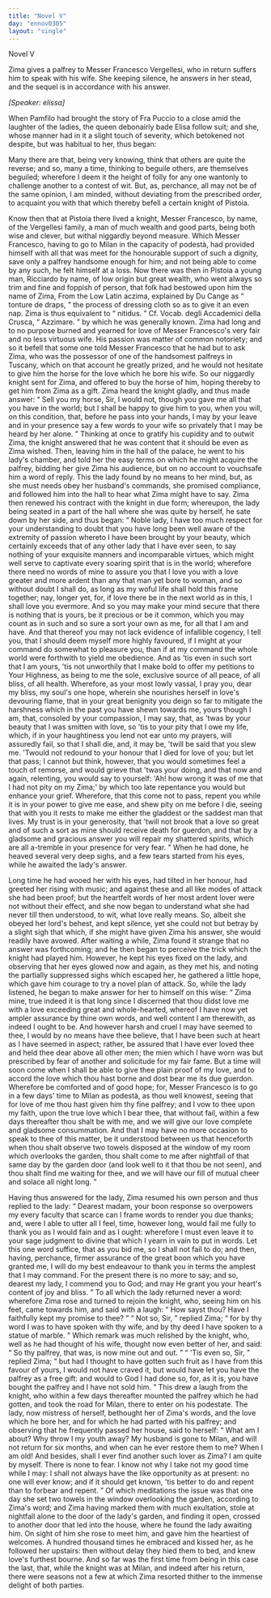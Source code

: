 ```yaml
---
title: "Novel V"
day: "ennov0305"
layout: "single"
---
```

<html>
 <head>
 </head>
 <body>
  <div id="nov0305" type="novella" who="elissa">
   <head>
    Novel V
   </head>
   <argument>
    <p>
     <milestone id="p03050001"/>
     <!--(i)-->
     Zima gives a palfrey to Messer Francesco Vergellesi,
 who in return suffers him to speak with his wife.
 She keeping silence, he answers in her stead, and
 the sequel is in accordance with his answer.
     <!--(/i)-->
    </p>
   </argument>
   <p>
    <i>
     [Speaker: elissa]
    </i>
   </p>
   <div3 type="commentary" who="author">
    <p>
     <milestone id="p03050002"/>
     <!--(sc)-->
     When
     <!--(/sc)-->
     Pamfilo had brought the story of Fra Puccio to a close
	amid the laughter of the ladies, the queen debonairly bade Elisa
	follow suit; and she, whose manner had in it a slight touch of
	severity, which betokened not despite, but was habitual to her, thus
	began:
    </p>
   </div3>
   <div3 type="commentary" who="elissa">
    <p>
     <milestone id="p03050003"/>
     Many there are that, being very knowing, think that others
	are quite the reverse; and so, many a time, thinking to beguile
	others, are themselves beguiled; wherefore I deem it the height of
	folly for any one wantonly to challenge another to a contest of
	wit. But, as, perchance, all may not be of the same opinion, I
	am minded, without deviating from the prescribed order, to acquaint
	you with that which thereby befell a certain knight of Pistoia.
    </p>
   </div3>
   <p>
    <milestone id="p03050004"/>
    Know then that at Pistoia there lived a knight, Messer Francesco,
 by name, of the Vergellesi family, a man of much wealth and good
 parts, being both wise and clever, but withal niggardly beyond
 measure. Which Messer Francesco, having to go to Milan in the
 capacity of podest&agrave;, had provided himself with all that was meet
 for the honourable support of such a dignity, save only a palfrey
 handsome enough for him; and not being able to come by any
 such, he felt himself at a loss.
    <milestone id="p03050005"/>
    Now there was then in Pistoia
 a young man, Ricciardo by name, of low origin but great wealth,
 who went always so trim and fine and foppish of person, that folk
    <pb n="204"/>
    had bestowed upon him the name of Zima,
    <note>
     From the Low Latin
 aczima, explained by Du Cange as
     <q direct="unspecified">
      tonture de
 draps,
     </q>
     the process of dressing cloth so as to give it an even nap. Zima
 is thus equivalent to
     <q direct="unspecified">
      nitidus.
     </q>
     Cf. Vocab. degli Accademici della
 Crusca,
     <q direct="unspecified">
      Azzimare.
     </q>
    </note>
    by which he was
 generally known. Zima had long and to no purpose burned and
 yearned for love of Messer Francesco's very fair and no less virtuous
 wife.
    <milestone id="p03050006"/>
    His passion was matter of common notoriety; and so it befell
 that some one told Messer Francesco that he had but to ask Zima,
 who was the possessor of one of the handsomest palfreys in Tuscany,
 which on that account he greatly prized, and he would not hesitate
 to give him the horse for the love which he bore his wife. So our
 niggardly knight sent for Zima, and offered to buy the horse of
 him, hoping thereby to get him from Zima as a gift.
    <milestone id="p03050007"/>
    Zima
 heard the knight gladly, and thus made answer:
    <q direct="unspecified">
     Sell you my
 horse, Sir, I would not, though you gave me all that you have in
 the world; but I shall be happy to give him to you, when you will,
 on this condition, that, before he pass into your hands, I may by your
 leave and in your presence say a few words to your wife so privately
 that I may be heard by her alone.
    </q>
    <milestone id="p03050008"/>
    Thinking at once to gratify
 his cupidity and to outwit Zima, the knight answered that he was
 content that it should be even as Zima wished. Then, leaving him
 in the hall of the palace, he went to his lady's chamber, and told her
 the easy terms on which he might acquire the palfrey, bidding her
 give Zima his audience, but on no account to vouchsafe him a word
 of reply.
    <milestone id="p03050009"/>
    This the lady found by no means to her mind, but, as
 she must needs obey her husband's commands, she promised compliance,
 and followed him into the hall to hear what Zima might
 have to say.
    <milestone id="p03050010"/>
    Zima then renewed his contract with the knight in due
 form; whereupon, the lady being seated in a part of the hall where
 she was quite by herself, he sate down by her side, and thus began:
    <q direct="unspecified">
     Noble lady, I have too much respect for your understanding
 to doubt that you have long been well aware of the extremity of
 passion whereto I have been brought by your beauty, which certainly
 exceeds that of any other lady that I have ever seen, to say nothing
 of your exquisite manners and incomparable virtues, which might
 well serve to captivate every soaring spirit that is in the world;
     <milestone id="p03050011"/>
     wherefore there need no words of mine to assure you that I love
     <pb n="205"/>
     you with a love greater and more ardent than any that man yet
 bore to woman, and so without doubt I shall do, as long as my
 woful life shall hold this frame together; nay, longer yet, for, if
 love there be in the next world as in this, I shall love you evermore.
 And so you may make your mind secure that there is nothing that
 is yours, be it precious or be it common, which you may count as
 in such and so sure a sort your own as me, for all that I am and have.
     <milestone id="p03050012"/>
     And that thereof you may not lack evidence of infallible cogency,
 I tell you, that I should deem myself more highly favoured, if I
 might at your command do somewhat to pleasure you, than if at
 my command the whole world were forthwith to yield me obedience.
     <milestone id="p03050013"/>
     And as 'tis even in such sort that I am yours, 'tis not unworthily
 that I make bold to offer my petitions to Your Highness, as being
 to me the sole, exclusive source of all peace, of all bliss, of all health.
 Wherefore, as your most lowly vassal, I pray you, dear my bliss,
 my soul's one hope, wherein she nourishes herself in love's devouring
 flame, that in your great benignity you deign so far to mitigate the
 harshness which in the past you have shewn towards me, yours though
 I am, that, consoled by your compassion, I may say, that, as 'twas
 by your beauty that I was smitten with love, so 'tis to your pity
 that I owe my life, which, if in your haughtiness you lend not ear
 unto my prayers, will assuredly fail, so that I shall die, and, it may
 be, 'twill be said that you slew me.
     <milestone id="p03050014"/>
     'Twould not redound to your
 honour that I died for love of you; but let that pass; I cannot but
 think, however, that you would sometimes feel a touch of remorse,
 and would grieve that 'twas your doing, and that now and again,
 relenting, you would say to yourself: 'Ah! how wrong it was of
 me that I had not pity on my Zima;' by which too late repentance
 you would but enhance your grief.
     <milestone id="p03050015"/>
     Wherefore, that this come not
 to pass, repent you while it is in your power to give me ease, and
 shew pity on me before I die, seeing that with you it rests to make
 me either the gladdest or the saddest man that lives. My trust is
 in your generosity, that 'twill not brook that a love so great and
 of such a sort as mine should receive death for guerdon, and that
 by a gladsome and gracious answer you will repair my shattered
 spirits, which are all a-tremble in your presence for very fear.
    </q>
    <milestone id="p03050016"/>
    When he had done, he heaved several very deep sighs, and a few
 tears started from his eyes, while he awaited the lady's answer.
   </p>
   <pb n="206"/>
   <p>
    <milestone id="p03050017"/>
    Long time he had wooed her with his eyes, had tilted in her
 honour, had greeted her rising with music; and against these and
 all like modes of attack she had been proof; but the heartfelt words
 of her most ardent lover were not without their effect, and she now
 began to understand what she had never till then understood, to wit,
 what love really means. So, albeit she obeyed her lord's behest, and
 kept silence, yet she could not but betray by a slight sigh that which,
 if she might have given Zima his answer, she would readily have
 avowed.
    <milestone id="p03050018"/>
    After waiting a while, Zima found it strange that no
 answer was forthcoming; and he then began to perceive the trick
 which the knight had played him. However, he kept his eyes fixed
 on the lady, and observing that her eyes glowed now and again, as
 they met his, and noting the partially suppressed sighs which escaped
 her, he gathered a little hope, which gave him courage to try a novel
 plan of attack. So, while the lady listened, he began to make answer
 for her to himself on this wise:
    <milestone id="p03050019"/>
    <q direct="unspecified">
     Zima mine, true indeed it is that
 long since I discerned that thou didst love me with a love exceeding
 great and whole-hearted, whereof I have now yet ampler assurance
 by thine own words, and well content I am therewith, as indeed
 I ought to be.
     <milestone id="p03050020"/>
     And however harsh and cruel I may have seemed
 to thee, I would by no means have thee believe, that I have been such
 at heart as I have seemed in aspect; rather, be assured that I have
 ever loved thee and held thee dear above all other men; the mien
 which I have worn was but prescribed by fear of another and
 solicitude for my fair fame.
     <milestone id="p03050021"/>
     But a time will soon come when I
 shall be able to give thee plain proof of my love, and to accord
 the love which thou hast borne and dost bear me its due guerdon.
 Wherefore be comforted and of good hope; for, Messer Francesco
 is to go in a few days' time to Milan as podest&agrave;, as thou well
 knowest, seeing that for love of me thou hast given him thy fine
 palfrey; and I vow to thee upon my faith, upon the true love
 which I bear thee, that without fail, within a few days thereafter
 thou shalt be with me, and we will give our love complete and
 gladsome consummation.
     <milestone id="p03050022"/>
     And that I may have no more occasion
 to speak to thee of this matter, be it understood between us that
 henceforth when thou shalt observe two towels disposed at the
 window of my room which overlooks the garden, thou shalt come
 to me after nightfall of that same day by the garden door (and look
     <pb n="207"/>
     well to it that thou be not seen), and thou shalt find me waiting
 for thee, and we will have our fill of mutual cheer and solace all
 night long.
    </q>
   </p>
   <p>
    <milestone id="p03050023"/>
    Having thus answered for the lady, Zima resumed his own
 person and thus replied to the lady:
    <q direct="unspecified">
     Dearest madam, your boon
 response so overpowers my every faculty that scarce can I frame
 words to render you due thanks; and, were I able to utter all I feel,
 time, however long, would fail me fully to thank you as I would
 fain and as I ought: wherefore I must even leave it to your sage
 judgment to divine that which I yearn in vain to put in words.
     <milestone id="p03050024"/>
     Let this one word suffice, that as you bid me, so I shall not fail
 to do; and then, having, perchance, firmer assurance of the great
 boon which you have granted me, I will do my best endeavour to
 thank you in terms the amplest that I may command. For the
 present there is no more to say; and so, dearest my lady, I commend
 you to God; and may He grant you your heart's content of
 joy and bliss.
    </q>
    <milestone id="p03050025"/>
    To all which the lady returned never a word:
 wherefore Zima rose and turned to rejoin the knight, who, seeing
 him on his feet, came towards him, and said with a laugh:
    <q direct="unspecified">
     How
 sayst thou? Have I faithfully kept my promise to thee?
    </q>
    <milestone id="p03050026"/>
    <q direct="unspecified">
     Not so,
 Sir,
    </q>
    replied Zima;
    <q direct="unspecified">
     for by thy word I was to have spoken with thy
 wife, and by thy deed I have spoken to a statue of marble.
    </q>
    <milestone id="p03050027"/>
    Which
 remark was much relished by the knight, who, well as he had thought
 of his wife, thought now even better of her, and said:
    <q direct="unspecified">
     So thy
 palfrey, that was, is now mine out and out.
    </q>
    <milestone id="p03050028"/>
    <q direct="unspecified">
     'Tis even so, Sir,
    </q>
    replied Zima;
    <q direct="unspecified">
     but had I thought to have gotten such fruit as I
 have from this favour of yours, I would not have craved it, but
 would have let you have the palfrey as a free gift: and would to
 God I had done so, for, as it is, you have bought the palfrey and
 I have not sold him.
    </q>
    <milestone id="p03050029"/>
    This drew a laugh from the knight, who
 within a few days thereafter mounted the palfrey which he had
 gotten, and took the road for Milan, there to enter on his podestate.
 The lady, now mistress of herself, bethought her of Zima's words,
 and the love which he bore her, and for which he had parted with
 his palfrey; and observing that he frequently passed her house, said
 to herself:
    <milestone id="p03050030"/>
    <q direct="unspecified">
     What am I about? Why throw I my youth away?
 My husband is gone to Milan, and will not return for six months,
 and when can he ever restore them to me? When I am old!
     <pb n="208"/>
     And besides, shall I ever find another such lover as Zima? I am
 quite by myself. There is none to fear. I know not why I take
 not my good time while I may: I shall not always have the like
 opportunity as at present: no one will ever know; and if it should
 get known, 'tis better to do and repent than to forbear and repent.
    </q>
    <milestone id="p03050031"/>
    Of which meditations the issue was that one day she set two towels
 in the window overlooking the garden, according to Zima's word;
 and Zima having marked them with much exultation, stole at
 nightfall alone to the door of the lady's garden, and finding it open,
 crossed to another door that led into the house, where he found the
 lady awaiting him.
    <milestone id="p03050032"/>
    On sight of him she rose to meet him, and
 gave him the heartiest of welcomes. A hundred thousand times
 he embraced and kissed her, as he followed her upstairs: then
 without delay they hied them to bed, and knew love's furthest
 bourne.
    <milestone id="p03050033"/>
    And so far was the first time from being in this case the
 last, that, while the knight was at Milan, and indeed after his return,
 there were seasons not a few at which Zima resorted thither to the
 immense delight of both parties.
   </p>
  </div>
 </body>
</html>